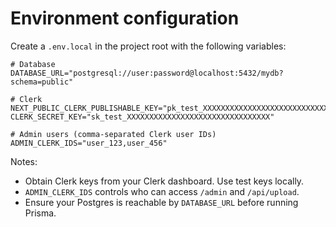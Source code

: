 # Environment configuration

Create a `.env.local` in the project root with the following variables:

```
# Database
DATABASE_URL="postgresql://user:password@localhost:5432/mydb?schema=public"

# Clerk
NEXT_PUBLIC_CLERK_PUBLISHABLE_KEY="pk_test_XXXXXXXXXXXXXXXXXXXXXXXXXXXXXXXX"
CLERK_SECRET_KEY="sk_test_XXXXXXXXXXXXXXXXXXXXXXXXXXXXXXXX"

# Admin users (comma-separated Clerk user IDs)
ADMIN_CLERK_IDS="user_123,user_456"
```

Notes:

- Obtain Clerk keys from your Clerk dashboard. Use test keys locally.
- `ADMIN_CLERK_IDS` controls who can access `/admin` and `/api/upload`.
- Ensure your Postgres is reachable by `DATABASE_URL` before running Prisma.
